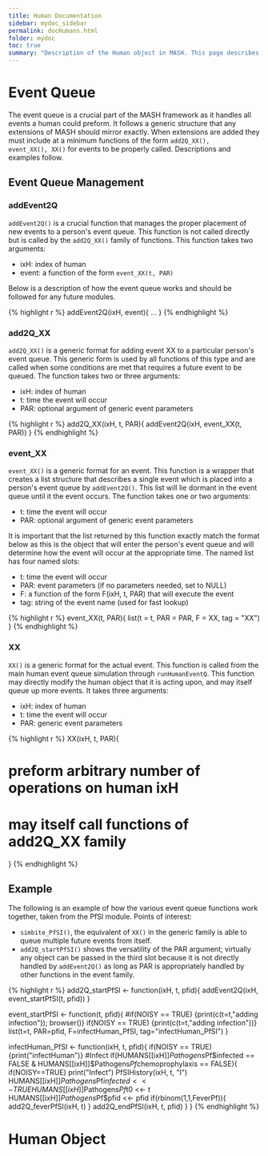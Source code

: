 ```yaml
---
title: Human Documentation
sidebar: mydoc_sidebar
permalink: docHumans.html
folder: mydoc
toc: true
summary: "Description of the Human object in MASH. This page describes the various objects and variables attached to each human, as well as the event queueing functions, which are critical to the MASH framework."
---
```

# Event Queue

The event queue is a crucial part of the MASH framework as it handles all events a human could preform. It follows a generic structure that any extensions of MASH should mirror exactly. When extensions are added they must include at a minimum functions of the form <code>add2Q_XX(), event_XX(), XX()</code> for events to be properly called. Descriptions and examples follow.

## Event Queue Management

### addEvent2Q

<code>addEvent2Q()</code> is a crucial function that manages the proper placement of new events to a person's event queue. This function is not called directly but is called by the <code>add2Q_XX()</code> family of functions. This function takes two arguments:

  * ixH: index of human
  * event: a function of the form <code>event_XX(t, PAR)</code>

Below is a description of how the event queue works and should be followed for any future modules.

{% highlight r %}
addEvent2Q(ixH, event){
  ...
}
{% endhighlight %}

### add2Q_XX

<code>add2Q_XX()</code> is a generic format for adding event XX to a particular person's event queue. This generic form is used by all functions of this type and are called when some conditions are met that requires a future event to be queued. The function takes two or three arguments:

  * ixH: index of human
  * t: time the event will occur
  * PAR: optional argument of generic event parameters

{% highlight r %}
add2Q_XX(ixH, t, PAR){
  addEvent2Q(ixH, event_XX(t, PAR))
}
{% endhighlight %}

### event_XX

<code>event_XX()</code> is a generic format for an event. This function is a wrapper that creates a list structure that describes a single event which is placed into a person's event queue by <code>addEvent2Q()</code>. This list will lie dormant in the event queue until it the event occurs. The function takes one or two arguments:

  * t: time the event will occur
  * PAR: optional argument of generic event parameters

It is important that the list returned by this function exactly match the format below as this is the object that will enter the person's event queue and will determine how the event will occur at the appropriate time. The named list has four named slots:

  * t: time the event will occur
  * PAR: event parameters (if no parameters needed, set to NULL)
  * F: a function of the form F(ixH, t, PAR) that will execute the event
  * tag: string of the event name (used for fast lookup)

{% highlight r %}
event_XX(t, PAR){
  list(t = t, PAR = PAR, F = XX, tag = "XX")
}
{% endhighlight %}

### XX

<code>XX()</code> is a generic format for the actual event. This function is called from the main human event queue simulation through <code>runHumanEventQ</code>.  This function may directly modify the human object that it is acting upon, and may itself queue up more events. It takes three arguments:

  * ixH: index of human
  * t: time the event will occur
  * PAR: generic event parameters

{% highlight r %}
XX(ixH, t, PAR){
  # preform arbitrary number of operations on human ixH
  # may itself call functions of add2Q_XX family
}
{% endhighlight %}

## Example

The following is an example of how the various event queue functions work together, taken from the PfSI module. Points of interest:

  * <code>simbite_PfSI()</code>, the equivalent of <code>XX()</code> in the generic family is able to queue multiple future events from itself.
  * <code>add2Q_startPfSI()</code> shows the versatility of the PAR argument; virtually any object can be passed in the third slot because it is not directly handled by <code>addEvent2Q()</code> as long as PAR is appropriately handled by other functions in the event family.

{% highlight r %}
add2Q_startPfSI <- function(ixH, t, pfid){
  addEvent2Q(ixH, event_startPfSI(t, pfid))
}

event_startPfSI <- function(t, pfid){
  #if(NOISY == TRUE) {print(c(t=t,"adding infection")); browser()}
  if(NOISY == TRUE) {print(c(t=t,"adding infection"))}
  list(t=t, PAR=pfid, F=infectHuman_PfSI, tag="infectHuman_PfSI")
}

infectHuman_PfSI <- function(ixH, t, pfid){
  if(NOISY == TRUE){print("infectHuman")}
  #Infect
  if(HUMANS[[ixH]]$Pathogens$Pf$infected == FALSE & HUMANS[[ixH]]$Pathogens$Pf$chemoprophylaxis == FALSE){
      if(NOISY==TRUE) print("Infect")
      PfSIHistory(ixH, t, "I")
      HUMANS[[ixH]]$Pathogens$Pf$infected <<- TRUE
      HUMANS[[ixH]]$Pathogens$Pf$t0 <<- t
      HUMANS[[ixH]]$Pathogens$Pf$pfid <<- pfid
      if(rbinom(1,1,FeverPf)){
        add2Q_feverPfSI(ixH, t)
      }
      add2Q_endPfSI(ixH, t, pfid)
    }
}
{% endhighlight %}

# Human Object
